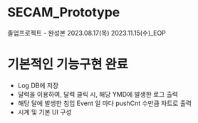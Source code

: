 # SECAM_Prototype
졸업프로젝트 - 완성본
2023.08.17(목)
2023.11.15(수)_EOP
# 기본적인 기능구현 완료
- Log DB에 저장
- 달력을 이용하여, 달력 클릭 시, 해당 YMD에 발생한 로그 출력
- 해당 달에 발생한 침입 Event 일 마다 pushCnt 수만큼 차트로 출력
- 시계 및 기본 UI 구성
